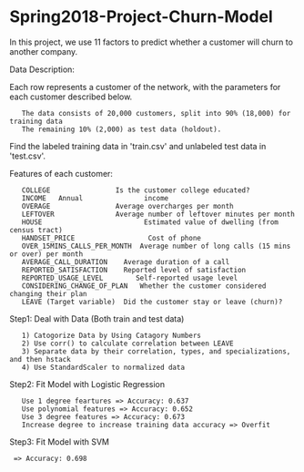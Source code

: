 # Spring2018-Project-Churn-Model

In this project, we use 11 factors to predict whether a customer will churn to another company. 

Data Description:

Each row represents a customer of the network, with the parameters for each customer described below.

       The data consists of 20,000 customers, split into 90% (18,000) for training data
       The remaining 10% (2,000) as test data (holdout).

Find the labeled training data in 'train.csv' and unlabeled test data in 'test.csv'.

Features of each customer:

       COLLEGE	              Is the customer college educated?
       INCOME	Annual               income
       OVERAGE	              Average overcharges per month
       LEFTOVER	              Average number of leftover minutes per month	
       HOUSE	                     Estimated value of dwelling (from census tract)	
       HANDSET_PRICE	              Cost of phone
       OVER_15MINS_CALLS_PER_MONTH	Average number of long calls (15 mins or over) per month	
       AVERAGE_CALL_DURATION	Average duration of a call
       REPORTED_SATISFACTION	Reported level of satisfaction
       REPORTED_USAGE_LEVEL	       Self-reported usage level
       CONSIDERING_CHANGE_OF_PLAN	Whether the customer considered changing their plan	
       LEAVE (Target variable)	Did the customer stay or leave (churn)?
	

Step1: Deal with Data (Both train and test data)

       1) Catogorize Data by Using Catagory Numbers
       2) Use corr() to calculate correlation between LEAVE
       3) Separate data by their correlation, types, and specializations, and then hstack
       4) Use StandardScaler to normalized data
       
Step2: Fit Model with Logistic Regression

       Use 1 degree feartures => Accuracy: 0.637
       Use polynomial features => Accuracy: 0.652
       Use 3 degree features => Accuracy: 0.673
       Increase degree to increase training data accuracy => Overfit
       
Step3: Fit Model with SVM 
	 
	 => Accuracy: 0.698





